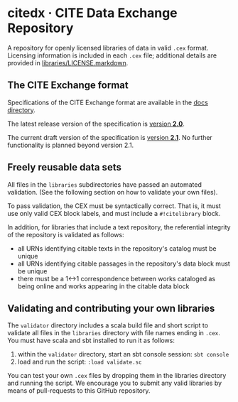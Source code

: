 # citedx · CITE Data Exchange Repository

A repository for openly licensed libraries of data in valid `.cex` format. Licensing information is included in each `.cex` file;  additional details are provided in [libraries/LICENSE.markdown](libraries/LICENSE.markdown).

## The CITE Exchange format

Specifications of the CITE Exchange format are available in the [docs directory](docs).

The latest release version of the specification is [version **2.0**](docs/CEX-spec-2.0.md).

The current draft version of the specification is [version **2.1**](docs/CEX-spec-2.1.md).  No further functionality is planned beyond version 2.1.


## Freely reusable data sets

All files in the `libraries` subdirectories have passed an automated validation. (See
the following section on how to validate your own files).

To pass validation, the CEX must be syntactically correct.  That is, it must use only valid CEX block labels, and must include a `#!citelibrary` block.

In addition, for libraries that include a text repository, the referential integrity of the repository is validated as follows:

- all URNs identifying  citable texts in the repository's catalog must be unique
- all URNs identifying citable passages in the repository's data block must be unique
- there must be a 1<->1 correspondence between works cataloged as being online and works appearing in the citable data block


## Validating and contributing your own libraries

The `validator` directory includes a scala build file and short script to validate all files in the `libraries` directory with file names ending in `.cex`.  You must have scala and sbt installed to run it as follows:

1. within the `validator` directory, start an sbt console session: `sbt console`
2. load and run the script:  `:load validate.sc`

You can test your own `.cex` files by dropping them in the libraries directory and running the script.  We encourage you to submit any valid libraries by means of pull-requests to this GitHub repository.
